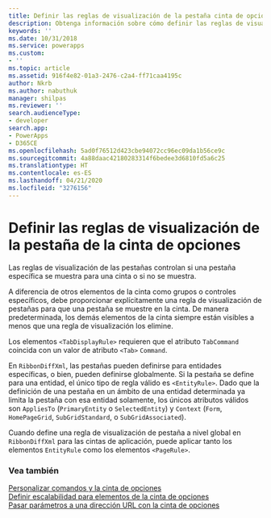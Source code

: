 ```yaml
---
title: Definir las reglas de visualización de la pestaña cinta de opciones (aplicaciones basadas en modelos) | Microsoft Docs
description: Obtenga información sobre cómo definir las reglas de visualización de la pestaña de la cinta de opciones.
keywords: ''
ms.date: 10/31/2018
ms.service: powerapps
ms.custom:
- ''
ms.topic: article
ms.assetid: 916f4e82-01a3-2476-c2a4-ff71caa4195c
author: Nkrb
ms.author: nabuthuk
manager: shilpas
ms.reviewer: ''
search.audienceType:
- developer
search.app:
- PowerApps
- D365CE
ms.openlocfilehash: 5ad0f76512d423cbe94072cc96ec09da1b56ce9c
ms.sourcegitcommit: 4a88daac42180283314f6bedee3d6810fd5a6c25
ms.translationtype: HT
ms.contentlocale: es-ES
ms.lasthandoff: 04/21/2020
ms.locfileid: "3276156"
---
```

# <a name="define-ribbon-tab-display-rules"></a>Definir las reglas de visualización de la pestaña de la cinta de opciones

<!-- https://docs.microsoft.com/dynamics365/customer-engagement/developer/customize-dev/define-ribbon-tab-display-rules -->

Las reglas de visualización de las pestañas controlan si una pestaña específica se muestra para una cinta o si no se muestra.  
  
 A diferencia de otros elementos de la cinta como grupos o controles específicos, debe proporcionar explícitamente una regla de visualización de pestañas para que una pestaña se muestre en la cinta. De manera predeterminada, los demás elementos de la cinta siempre están visibles a menos que una regla de visualización los elimine.  
  
 Los elementos `<TabDisplayRule>` requieren que el atributo `TabCommand` coincida con un valor de atributo `<Tab>` `Command`.  
  
 En `RibbonDiffXml`, las pestañas pueden definirse para entidades específicas, o bien, pueden definirse globalmente. Si la pestaña se define para una entidad, el único tipo de regla válido es `<EntityRule>`. Dado que la definición de una pestaña en un ámbito de una entidad determinada ya limita la pestaña con esa entidad solamente, los únicos atributos válidos son `AppliesTo` (`PrimaryEntity` o `SelectedEntity`) y `Context` (`Form`, `HomePageGrid`, `SubGridStandard`, o `SubGridAssociated`).  
  
 Cuando define una regla de visualización de pestaña a nivel global en `RibbonDiffXml` para las cintas de aplicación, puede aplicar tanto los elementos `EntityRule` como los elementos `<PageRule>`.  
  
### <a name="see-also"></a>Vea también  
 [Personalizar comandos y la cinta de opciones](customize-commands-ribbon.md)   
 [Definir escalabilidad para elementos de la cinta de opciones](define-scaling-ribbon-elements.md)   
 [Pasar parámetros a una dirección URL con la cinta de opciones](pass-parameters-url-by-using-ribbon.md)